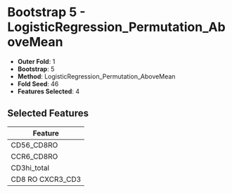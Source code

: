 # Bootstrap 5 - LogisticRegression_Permutation_AboveMean

- **Outer Fold**: 1
- **Bootstrap**: 5
- **Method**: LogisticRegression_Permutation_AboveMean
- **Fold Seed**: 46
- **Features Selected**: 4

## Selected Features

| Feature |
|---------|
| CD56_CD8RO |
| CCR6_CD8RO |
| CD3hi_total |
| CD8 RO CXCR3_CD3 |
